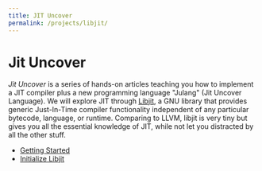 ```yaml
---
title: JIT Uncover
permalink: /projects/libjit/
---
```


# Jit Uncover

*Jit Uncover* is a series of hands-on articles teaching you how to implement a JIT compiler plus a new programming language "Julang" (Jit Uncover Language). We will explore JIT through [Libjit](https://www.gnu.org/software/libjit/), a GNU library that provides generic Just-In-Time compiler functionality independent of any particular bytecode, language, or runtime. Comparing to LLVM, libjit is very tiny but gives you all the essential knowledge of JIT, while not let you distracted by all the other stuff.

* [Getting Started](getting-started.md)
* [Initialize Libjit](jit-init.md)
